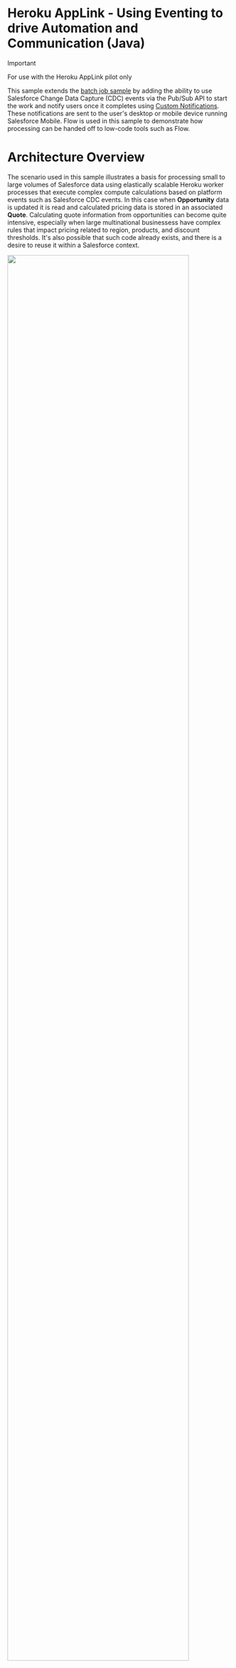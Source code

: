 Heroku AppLink - Using Eventing to drive Automation and Communication (Java)
===============================================================================

> [!IMPORTANT]
> For use with the Heroku AppLink pilot only

This sample extends the [batch job sample](https://github.com/heroku-examples/heroku-integration-pattern-org-job-java) by adding the ability to use Salesforce Change Data Capture (CDC) events via the Pub/Sub API to start the work and notify users once it completes using [Custom Notifications](https://help.salesforce.com/s/articleView?id=platform.notif_builder_custom.htm&type=5). These notifications are sent to the user's desktop or mobile device running Salesforce Mobile. Flow is used in this sample to demonstrate how processing can be handed off to low-code tools such as Flow.

# Architecture Overview

The scenario used in this sample illustrates a basis for processing small to large volumes of Salesforce data using elastically scalable Heroku worker processes that execute complex compute calculations based on platform events such as Salesforce CDC events. In this case when **Opportunity** data is updated it is read and calculated pricing data is stored in an associated **Quote**. Calculating quote information from opportunities can become quite intensive, especially when large multinational businessess have complex rules that impact pricing related to region, products, and discount thresholds. It's also possible that such code already exists, and there is a desire to reuse it within a Salesforce context. 

<img src="images/arch.jpg" width="90%">

This sample in contrast to the [Scaling Batch Jobs with Heroku - Java](https://github.com/heroku-examples/heroku-integration-pattern-org-job-java) sample uses event based patterns to control processing rather than explicit user invocation to start the bulk job. The result is that work is processed as needed rather than in batch. The choice over streaming execution vs batch execution of your workloads depends on your use case needs, some businesses needs prefer data to change periodically vs ongoing for example financial month end or year end calculations.

Technically speaking, this sample shares much of the same setup as the one mentioned above, as it is even more important for streaming event processing to respond quickly. As such it also includes two process types `web` and `worker`, both can be scaled vertically and horizontally to speed up processing and response times. The `web` process will receive CDC events via the Salesforce Pub/Sub API and `worker` will execute the jobs asynchronously. A [Heroku Key Value Store](https://elements.heroku.com/addons/heroku-redis) is used to create means to communicate between the two processes.

> [!NOTE]
> This sample could be considered an alternative to using Apex Platform Event Subscriptions if your data volumes and/or compute complexity requires it. In addition Heroku worker processes scale elastically and can thus avoid queue wait times impacting processing time that can occur with Batch Apex. For further information see **Technical Information** below.

# Requirements
- Heroku login
- Heroku CLI installed
- Heroku AppLink plugin is installed
- Salesforce CLI installed
- Login information for one or more Scratch, Development or Sandbox orgs

# Setting up your Salesforce Org

Steps below leverage the `sf` CLI as well so please ensure you have authenticated your org already - if not you can use this command:

```
sf org login web --alias my-org
```

This sample illustrates passing over processing to a Flow, use the following command to deploy to your Salesforce org:

```
sf project deploy start -o my-org
```

> [!NOTE]
> If you want to skip ahead and know more about what was just deployed see section **Transitioning Processing back to Flow or Apex**.

# Local Development and Testing

This section focuses on how to develop and test locally before deploying to Heroku and testing from within a Salesforce org. Using the `heroku local` command we can easily launch the required processes from one command. The commands in this section allow you to run the sample locally against a remotely provisioned [Heroku Key Value Store](https://devcenter.heroku.com/articles/heroku-redis) and access data within your Salesforce org.

> [!IMPORTANT]
> If have deployed the application, as described below and want to return to local development, you may want to destroy it to avoid race conditions since both will share the same job queue, use `heroku destroy`. In real situation you would have a different queue store for developer vs production.

Even though we are running and testing locally, we will still configure required aspects of the **Heroku AppLink** add-on to allow the code to authenticate and interact with your Salesforce Org as it would once deployed. Additionally the Heroku Key Value Store is used to manage a job queue for processing requests. Start with the following commands to create an empty application, configure the addons and run the sample code locally:

```
heroku create
heroku addons:create heroku-redis:mini --wait
heroku addons:create heroku-applink --wait
heroku salesforce:authorizations:add my-org
heroku config:set CONNECTION_NAMES=my-org
heroku config --shell > .env
mvn clean package
heroku local web=1,worker=1
```

To test the application locally, you have two options:

## Option 1: Simulate a CDC Event (Recommended for Testing)

To simulate a CDC event locally, use the sample CDC event payload stored in the `opportunity-cdc-event.json` file. Open this file and be sure to edit the `recordIds` value with a valid **Opportunity** Id from your Salesforce org. Note that it is important to anticipate multiple record Ids in one event, as such the code in this sample also considers this.

```json
{
  "ChangeEventHeader": {
    "entityName": "Opportunity",
    "recordIds": [
      "001am000019vFalAAE"
    ],
    "changeType": "UPDATE",
    "transactionKey": "00001b0b-bd8a-108c-cdeb-2b85f1c4b7e3"
  }
}
```

Use the following command to simulate a Salesforce Change Data Capture event being processed by the application:

```
curl -X POST http://localhost:8080/api/testevent \
     -H "Content-Type: application/json" \
     -d @opportunity-cdc-event.json
```

## Option 2: Create Sample Data and Trigger Real CDC Events

Alternatively, you can create sample Opportunity records and then update them to trigger real CDC events:

```
curl -X POST "http://localhost:8080/api/datacreate?numberOfOpportunities=5"
```

This will create 5 sample Opportunity records in your Salesforce org. Then update some Opportunity records in your Salesforce org to trigger CDC events. You can do this through the Salesforce UI by:
1. Navigate to the **Opportunities** tab
2. Select multiple opportunities 
3. Use the bulk edit feature to update fields like **Stage** or **Amount**

Login to your Salesforce org and you should see a notification as shown below:

<img src="images/notification1.jpg" width="40%">

> [!NOTE]
> For more information on how the notification above was handled review the next section before deploying.

Observe the logs from the `heroku local` command and you will see the CDC events were received via Pub/Sub, batched, and processed:

```
web.1 | SalesforcePubSubService : Starting Salesforce Pub/Sub subscription...
web.1 | SalesforcePubSubService : Connecting to Salesforce Pub/Sub API for tenant: 00Dam00000ecSlDEAU
web.1 | PricingEngineService : Processing CDC event for entity: Opportunity, changeType: UPDATE
web.1 | PricingEngineService : Processed CDC event with transaction key: 00001b0b-bd8a-108c-cdeb-2b85f1c4b7e3
web.1 | PricingEngineService : Enqueuing job for transactionKey: 00001b0b-bd8a-108c-cdeb-2b85f1c4b7e3 with records: 006am000006pSAYAA2,006am000006pSAYAA3,006am000006pSAYAA4,006am000006pSAYAA5,006am000006pSAYAA6
web.1 | PricingEngineService : Job enqueued with ID: ce9dd4bd-8544-422b-8879-c7a30e36176b for message: 006am000006pSAYAA2,006am000006pSAYAA3,006am000006pSAYAA4,006am000006pSAYAA5,006am000006pSAYAA6 to channel: quoteQueue
worker.1 | PricingEngineWorkerService : Worker received job with ID: 2966bc35-c14e-4d9a-9a8e-ed74ce57b3e9
worker.1 | PricingEngineWorkerService : Processing 5 Opportunities
worker.1 | PricingEngineWorkerService : Performing bulk insert for 5 Quotes
worker.1 | PricingEngineWorkerService : Job processing completed for Job ID: 2966bc35-c14e-4d9a-9a8e-ed74ce57b3e9
```

Finally you can also observe the **Quote** that was created by navigating to the **Quotes** related list on the **Opportunity** record page and click on the record:

<img src="images/quote.jpg" width="60%">

# Transitioning Processing back to Flow or Apex

This sample illustrates how processing can be handed off to Salesforce Flow using Platform Events. This section outlines in further detail how this is done. Earlier in these steps you deployed some metadata to your Salesforce org, as confirmed by the output of the `sf deploy` command:

```
┌───────────┬──────────────────────────────────────┬────────────────────────────┬────────────────────────────────────────────────────────────────────────────────────────────┐
│ State     │ Name                                 │ Type                       │ Path                                                                                       │
├───────────┼──────────────────────────────────────┼────────────────────────────┼────────────────────────────────────────────────────────────────────────────────────────────┤
│ Created   │ QuoteGenerationComplete__e.Status__c │ CustomField                │ src-org/main/default/objects/QuoteGenerationComplete__e/fields/Status__c.field-meta.xml    │
│ Created   │ QuoteGenerationComplete              │ CustomNotificationType     │ src-org/main/default/notificationtypes/QuoteGenerationComplete.notiftype-meta.xml          │
│ Created   │ QuoteGenerationComplete__e           │ CustomObject               │ src-org/main/default/objects/QuoteGenerationComplete__e/QuoteGenerationComplete__e.object- │
│           │                                      │                            │ meta.xml                                                                                   │
│ Created   │ QuoteGenerationComplete              │ Flow                       │ src-org/main/default/flows/QuoteGenerationComplete.flow-meta.xml                           │
│ Created   │ ChangeEvents_OpportunityChangeEvent  │ PlatformEventChannelMember │ src-org/main/default/platformEventChannelMembers/ChangeEvents_OpportunityChangeEvent.platf │
│           │                                      │                            │ ormEventChannelMember-meta.xml                                                             │
└───────────┴──────────────────────────────────────┴────────────────────────────┴────────────────────────────────────────────────────────────────────────────────────────────┘
```

The sample code not only reacts to events from the Salesforce org (Salesforce CDC events) but also sends events as well, such as the `QuoteGenerationComplete__e` event above. This pattern enables the ability to for logic built with Apex or Flow to react or continue with further processing, such as the `QuoteGenerationComplete` flow deployed above. 

The Flow is triggered when an event is received on `QuoteGenerationComplete__e` event which sends a [custom notificaiton](https://help.salesforce.com/s/articleView?id=platform.flow_ref_elements_actions_sendcustomnotification.htm&type=5) to the user (as shown above). This is intentionally a simple Flow. Your Flow (or Apex) logic can do updates to other records, send emails, start other Flows or even invokes an Agent!

<img src="images/flow.jpg" width="60%">

> [!NOTE]
> In reality you would think carefully about notifications, this sample is illustrative only and would potentially result in a lot of notifications to the user without any kind of filtering or logging elsewhere.

Here is the platform event definition that was deployed to your org:

<img src="images/platformevent.jpg" width="60%">

# Deployment and Bulk Event Testing

> [!IMPORTANT]
> Check you are not still running the application locally. If you want to start over at any time use `heroku destroy` to delete your app.

Create the application and provision the add-ons:

```
heroku create
heroku addons:create heroku-redis:mini --wait
heroku addons:create heroku-applink --wait
```

Next ensure that the add-on is connected to your Salesforce org:

```
heroku salesforce:authorizations:add my-org
heroku config:set CONNECTION_NAMES=my-org
```

Next deploy the application and scale both the `web` and `worker` processes to run on a single dyno each. If your worker is not scaling, login to the Heroku Dashboard and check the configuration of the Dyno allows it.

```
git push heroku main
heroku ps:scale web=1,worker=1
```

Run the `heroku logs --tail` command to confirm the app is up and running and to monitor the logs as processing takes place.

Now trigger some Salesforce CDC events by making edits to one or more Opportunity records from within Salesforce. Use the **Opportunities** tab and the multi-record edit feature as shown below:

<img src="images/editops.jpg" width="70%">
<img src="images/editops2.jpg" width="70%">

The above bulk edit resulted in 50 Quotes being created, which is shown via a single notification as shown below:

<img src="images/notification50.jpg" width="40%">

You can also navigate to the **Quotes** tab in your org or one of the sample **Opportunities** to review the generated quotes. You can re-run the above steps as many times as you like it will simply keep adding **Quotes** to the edited Opportunities. It is also worth observing the Heroku logs as shown below:

```
web.1 SalesforcePubSubService : Connecting to Salesforce Pub/Sub API for tenant: 00Dam00000ecSlDEAU
web.1 SalesforcePubSubService : Starting subscription loop for Opportunity CDC events
web.1 SalesforcePubSubService : Received 49 events from Pub/Sub API
web.1 PricingEngineService : Processing CDC event for entity: Opportunity, changeType: UPDATE
web.1 PricingEngineService : Processed CDC event with transaction key: 0000aecf-58f7-e513-929b-04259321a0cc
web.1 PricingEngineService : Enqueuing job for transactionKey: 0000aecf-58f7-e513-929b-04259321a0cc with records: 006am000006pSAYAA2,006am000006pSAYAA3,...
web.1 PricingEngineService : Job enqueued with ID: 8efeda4e-f1fd-4907-a26d-98cd7553d899 for message: 006am000006pSAYAA2,006am000006pSAYAA3,... to channel: quoteQueue
worker.1 PricingEngineWorkerService  : Worker received job with ID: 8efeda4e-f1fd-4907-a26d-98cd7553d899
worker.1 PricingEngineWorkerService  : Processing 50 Opportunities
worker.1 PricingEngineWorkerService  : Performing bulk insert for 50 Quotes
worker.1 PricingEngineWorkerService  : Creating records from index 0 to 49 (50 records)
worker.1 PricingEngineWorkerService  : Performing bulk insert for 29 QuoteLineItems
worker.1 PricingEngineWorkerService  : Creating records from index 0 to 28 (29 records)
worker.1 PricingEngineWorkerService   : Job processing completed for Job ID: 8efeda4e-f1fd-4907-a26d-98cd7553d899
```

Salesforce transmits a `transactionKey` with each Salesforce CDC event that has been used to buffer events from the same transaction into one job.

# Technical Information

- The application connects directly to the Salesforce Pub/Sub API using gRPC to receive Change Data Capture events in real-time. The **Heroku AppLink** add-on is used for authentication. This allows the worker jobs to request a Salesforce org authentication for their processing. Note that in constrast with the [batch job sample](https://github.com/heroku-examples/heroku-integration-pattern-org-job-java) this user is not necessarily the user that triggered the events. It is important to ensure the user used has all the applicable permissions to perform the work required.
- Events are not filtered in this sample, so any changes to **Opportunities** result in CDC events triggering **Quote** generation. The Pub/Sub API supports filtering, so you could configure the subscription to only process events when the `StageName` is of a certain value, e.g. `Proposal/Quote`. This would be implemented in the `SalesforcePubSubService` class.
- [Spring Boot](https://spring.io/projects/spring-boot) is used in this sample to provide a robust web application framework for managing the Pub/Sub subscription and job processing.
- The class `SalesforcePubSubService` implements the Pub/Sub gRPC client that receives the subscribed Salesforce CDC events and passes them to `PricingEngineService.java`.
- The class `PricingEngineService.java` contains logic to bulk create and destroy Opportunities. This logic is used for testing the sample with sample data creation and cleanup. It also batches up work for more optimal bulk processing within one transaction of CDC events received from Salesforce.
- The `CONNECTION_NAMES` environment variable is used by this sample to provide the alias of the connected Salesforce org given to the `salesforce:authorizations:add` command. See `SalesforceClient.java` for how its handled.

Other Samples
-------------

| Sample | What it covers? |
| ------ | --------------- |
| [Salesforce API Access - Java](https://github.com/heroku-examples/heroku-integration-pattern-api-access-java) | This sample application showcases how to extend a Heroku web application by integrating it with Salesforce APIs, enabling seamless data exchange and automation across multiple connected Salesforce orgs. It also includes a demonstration of the Salesforce Bulk API, which is optimized for handling large data volumes efficiently. |
| [Extending Apex, Flow and Agentforce - Java](https://github.com/heroku-examples/heroku-integration-pattern-org-action-java) | This sample demonstrates importing a Heroku application into an org to enable Apex, Flow, and Agentforce to call out to Heroku. For Apex, both synchronous and asynchronous invocation are demonstrated, along with securely elevating Salesforce permissions for processing that requires additional object or field access. |
| [Scaling Batch Jobs with Heroku - Java](https://github.com/heroku-examples/heroku-integration-pattern-org-job-java) | This sample seamlessly delegates the processing of large amounts of data with significant compute requirements to Heroku Worker processes. It also demonstrates the use of the Unit of Work aspect of the SDK (JavaScript only for the pilot) for easier utilization of the Salesforce Composite APIs. |
| [Using Eventing to drive Automation and Communication - Java](https://github.com/heroku-examples/heroku-integration-pattern-eventing-java) | This sample extends the batch job sample by adding the ability to use Salesforce Change Data Capture events via the Pub/Sub API to start the work and notify users once it completes using Custom Notifications. These notifications are sent to the user's desktop or mobile device running Salesforce Mobile. Flow is used in this sample to demonstrate how processing can be handed off to low-code tools such as Flow. |
